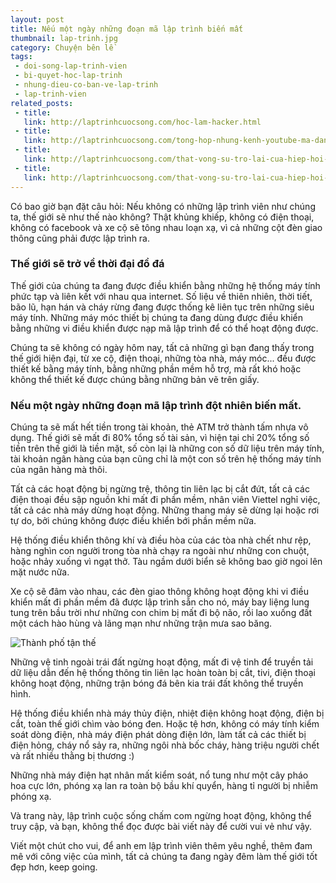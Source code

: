 ```yaml
---
layout: post
title: Nếu một ngày những đoạn mã lập trình biến mất
thumbnail: lap-trinh.jpg
category: Chuyện bên lề
tags:
 - doi-song-lap-trinh-vien
 - bi-quyet-hoc-lap-trinh
 - nhung-dieu-co-ban-ve-lap-trinh
 - lap-trinh-vien
related_posts:
 - title: 
   link: http://laptrinhcuocsong.com/hoc-lam-hacker.html
 - title: 
   link: http://laptrinhcuocsong.com/tong-hop-nhung-kenh-youtube-ma-dan-cong-nghe-nen-theo-doi-phan-2.html
 - title: 
   link: http://laptrinhcuocsong.com/that-vong-su-tro-lai-cua-hiep-hoi-hacker-viet-nam-hva.html
 - title: 
   link: http://laptrinhcuocsong.com/that-vong-su-tro-lai-cua-hiep-hoi-hacker-viet-nam-hva.html
---
```


Có bao giờ bạn đặt câu hỏi: Nếu không có những lập trình viên như chúng ta, thế giới sẽ như thế nào không? Thật khủng khiếp, không có điện thoại, không có facebook và xe cộ sẽ tông nhau loạn xạ, vì cả những cột đèn giao thông cũng phải được lập trình ra.

### Thế giới sẽ trở về thời đại đồ đá

Thế giới của chúng ta đang được điều khiển bằng những hệ thống máy tính phức tạp và liên kết với nhau qua internet. Số liệu về thiên nhiên, thời tiết, bão lũ, hạn hán và cháy rừng đang được thống kê liên tục trên những siêu máy tính. Những máy móc thiết bị chúng ta đang dùng được điều khiển bằng những vi điều khiển được nạp mã lập trình để có thể hoạt động được.

Chúng ta sẽ không có ngày hôm nay, tất cả những gì bạn đang thấy trong thế giới hiện đại, từ xe cộ, điện thoại, những tòa nhà, máy móc... đều được thiết kế bằng máy tính, bằng những phần mềm hỗ trợ, mà rất khó hoặc không thể thiết kế được chúng bằng những bản vẽ trên giấy.

### Nếu một ngày những đoạn mã lập trình đột nhiên biến mất.

Chúng ta sẽ mất hết tiền trong tài khoản, thẻ ATM trở thành tấm nhựa vô dụng. Thế giới sẽ mất đi 80% tổng số tài sản, vì hiện tại chỉ 20% tổng số tiền trên thế giới là tiền mặt, số còn lại là những con số dữ liệu trên máy tính, tài khoản ngân hàng của bạn cũng chỉ là một con số trên hệ thống máy tính của ngân hàng mà thôi.

Tất cả các hoạt động bị ngừng trệ, thông tin liên lạc bị cắt đứt, tất cả các điện thoại đều sập nguồn khi mất đi phần mềm, nhân viên Viettel nghỉ việc, tất cả các nhà máy dừng hoạt động. Những thang máy sẽ dừng lại hoặc rơi tự do, bởi chúng không được điều khiển bới phần mềm nữa.

Hệ thống điều khiển thông khí và điều hòa của các tòa nhà chết như rệp, hàng nghìn con người trong tòa nhà chạy ra ngoài như những con chuột, hoặc nhảy xuống vì ngạt thở. Tàu ngầm dưới biển sẽ không bao giờ ngoi lên mặt nước nữa.

Xe cộ sẽ đâm vào nhau, các đèn giao thông không hoạt động khi vi điều khiển mất đi phần mềm đã được lập trình sẵn cho nó, máy bay liệng lung tung trên bầu trời như những con chim bị mất đi bộ não, rồi lao xuống đất một cách hào hùng và lãng mạn như những trận mưa sao băng.

![Thành phố tận thế](images/thanh-pho-tan-the.jpg)

Những vệ tinh ngoài trái đất ngừng hoạt động, mất đi vệ tinh để truyền tải dữ liệu dẫn đến hệ thống thông tin liên lạc hoàn toàn bị cắt, tivi, điện thoại không hoạt động, những trận bóng đá bên kia trái đất không thể truyền hình.

Hệ thống điều khiển nhà máy thủy điện, nhiệt điện không hoạt động, điện bị cắt, toàn thế giới chìm vào bóng đen. Hoặc tệ hơn, không có máy tính kiểm soát dòng điện, nhà máy điện phát dòng điện lớn, làm tất cả các thiết bị điện hỏng, cháy nổ sảy ra, những ngôi nhà bốc cháy, hàng triệu người chết và rất nhiều thằng bị thương :)

Những nhà máy điện hạt nhân mất kiểm soát, nổ tung như một cây pháo hoa cực lớn,  phóng xạ lan ra toàn bộ bầu khí quyển, hàng tỉ người bị nhiễm phóng xạ.

Và trang này, lập trình cuộc sống chấm com ngừng hoạt động, không thể truy cập, và bạn, không thể đọc được bài viết này để cười vui vẻ như vậy.

Viết một chút cho vui, để anh em lập trình viên thêm yêu nghề, thêm đam mê với công việc của mình, tất cả chúng ta đang ngày đêm làm thế giới tốt đẹp hơn, keep going.
